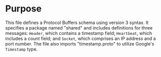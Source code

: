 # Purpose
This file defines a Protocol Buffers schema using version 3 syntax. It specifies a package named "shared" and includes definitions for three messages: `Header`, which contains a timestamp field; `Heartbeat`, which includes a count field; and `Socket`, which comprises an IP address and a port number. The file also imports "timestamp.proto" to utilize Google's `Timestamp` type.
